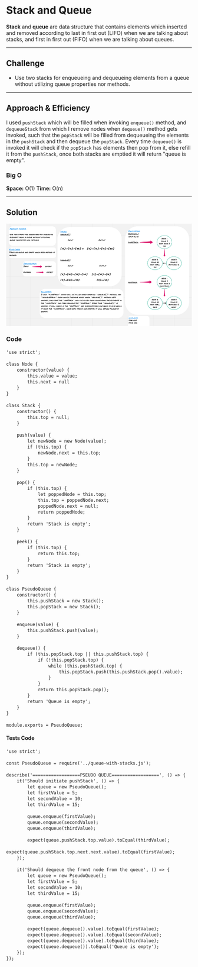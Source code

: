# Stack and Queue

**Stack** and **queue** are data structure that contains elements which inserted and removed according to last in first out (LIFO) when we are talking about stacks, and first in first out (FIFO) when we are talking about queues. 

<hr>

## Challenge

* Use two stacks for enqueueing and dequeueing elements from a queue without utilizing queue properties nor methods.

<hr>

## Approach & Efficiency

I used `pushStack` which will be filled when invoking `enqueue()` method, and `dequeueStack` from which I remove nodes when `dequeue()` method gets invoked, such that the `popStack` will be filled from dequeueing the elements in the `pushStack` and then dequeue the `popStack`. Every time `dequeue()` is invoked it will check if the `popStack` has elements then pop from it, else refill it from the `pushStack`, once both stacks are emptied it will return "queue is empty".
 
### Big O

**Space:** O(1)
**Time:** O(n)

<hr>

## Solution

![Whiteborad](../assets/queue-with-stacks.png)


### Code

```
'use strict';

class Node {
    constructor(value) {
        this.value = value;
        this.next = null
    }
}

class Stack {
    constructor() {
        this.top = null;
    }

    push(value) {
        let newNode = new Node(value);
        if (this.top) {
            newNode.next = this.top;
        }
        this.top = newNode;
    }

    pop() {
        if (this.top) {
            let poppedNode = this.top;
            this.top = poppedNode.next;
            poppedNode.next = null;
            return poppedNode;
        }
        return 'Stack is empty';
    }

    peek() {
        if (this.top) {
            return this.top;
        }
        return 'Stack is empty';
    }
}

class PseudoQueue {
    constructor() {
        this.pushStack = new Stack();
        this.popStack = new Stack();
    }

    enqueue(value) {
        this.pushStack.push(value);
    }

    dequeue() {
        if (this.popStack.top || this.pushStack.top) {
            if (!this.popStack.top) {
                while (this.pushStack.top) {
                    this.popStack.push(this.pushStack.pop().value);
                }
            }
            return this.popStack.pop();
        }
        return 'Queue is empty';
    }
}

module.exports = PseudoQueue;
```

#### Tests Code

```
'use strict';

const PseudoQueue = require('../queue-with-stacks.js');

describe('==================PSEUDO QUEUE==================', () => {
    it('Should initiate pushStack', () => {
        let queue = new PseudoQueue();
        let firstValue = 5;
        let secondValue = 10;
        let thirdValue = 15;

        queue.enqueue(firstValue);
        queue.enqueue(secondValue);
        queue.enqueue(thirdValue);

        expect(queue.pushStack.top.value).toEqual(thirdValue);
        expect(queue.pushStack.top.next.next.value).toEqual(firstValue);
    });

    it('Should dequeue the front node from the queue', () => {
        let queue = new PseudoQueue();
        let firstValue = 5;
        let secondValue = 10;
        let thirdValue = 15;

        queue.enqueue(firstValue);
        queue.enqueue(secondValue);
        queue.enqueue(thirdValue);

        expect(queue.dequeue().value).toEqual(firstValue);
        expect(queue.dequeue().value).toEqual(secondValue);
        expect(queue.dequeue().value).toEqual(thirdValue);
        expect(queue.dequeue()).toEqual('Queue is empty');
    });
});
```